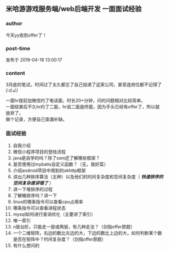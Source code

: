 ## 米哈游游戏服务端/web后端开发 一面面试经验
### author 
今天yy收到offer了！
### post-time 

发布于  2019-04-16 13:00:17
### content 
<div class="post-topic-des nc-post-content">
 <p>
  3月底的笔试，时间过了太久都忘了自己投递了这家公司，甚至连岗位都不记得了
  <em>
   (:з)∠)
  </em>
 </p>
 <p>
  一面hr提前加微信约了电话面，时长20+分钟，问的问题相对比较简单。
  <br/>
  一面结束后不久hr约了二面，hr说二面是终面，因为手头已经有offer了，所以就放弃了。
  <br/>
  做个记录，方便自己查漏补缺。
 </p>
 <h3>
  面试经验
 </h3>
 <ol>
  <li>
   自我介绍
  </li>
  <li>
   微信小程序项目的登陆流程
  </li>
  <li>
   java是自学的吗？除了ssm还了解哪些框架？
  </li>
  <li>
   是否使用过mybatis自定义函数？（无，我好菜）
  </li>
  <li>
   介绍android项目中用到的okhttp框架
  </li>
  <li>
   讲出几种排序算法（五种）以及他们的时间复杂度和空间复杂度（
   <strong>
    <em>
     快速排序的空间复杂度讲错了
    </em>
   </strong>
   ）
  </li>
  <li>
   讲一下堆排序的过程
  </li>
  <li>
   了解桶排序吗？讲一下
  </li>
  <li>
   linux的哪条指令可以查看cpu占用率
  </li>
  <li>
   哪条指令可以查看进程状态
  </li>
  <li>
   mysql如何进行查询优化（主要讲了索引）
  </li>
  <li>
   唯一索引
  </li>
  <li>
   n层台阶，只能走一层或两层，有几种走法？（剑指offer原题）
  </li>
  <li>
   一个二维矩阵，右边的数比左边的大，下边的数比上边的大，如何判断某个数是否在矩阵中？时间复杂度？（剑指offer原题）
  </li>
  <li>
   有什么想问的
  </li>
 </ol>
</div>
